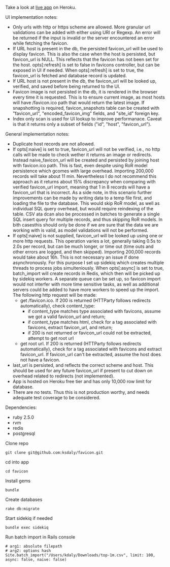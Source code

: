 Take a look at [live app](https://rocky-chamber-22761.herokuapp.com) on Heroku.

UI implementation notes:
* Only urls with http or https scheme are allowed. More granular url validations can be added with either using URI or Regexp. An error will be returned if the input is invalid or the server encountered an error while fetching the favicon.
* If URL host is present in the db, the persisted favicon_url will be used to display favicon. This is also the case when the host is persisted, but favicon_url is NULL. This reflects that the favicon has not been set for the host. opts[:refresh] is set to false in favicons controller, but can be exposed in UI if needed. When opts[:refresh] is set to true, the favicon_url is fetched and database record is updated.
* If URL host is not present in the db, the favicon_url will be looked up, verified, and saved before being returned to the UI. 
* Favicon image is not persisted in the db, it is rendered in the browser every time it is requested. This is to ensure current image, as most hosts will have /favicon.ico path that would return the latest image. If snapshotting is required, favicon_snapshots table can be created with "favicon_url", "encoded_favicon_img" fields, and "site_id" foreign key.
* Index only scan is used for UI lookup to improve performanace. Caveat is that it returns only a subset of fields ("id", "host", "favicon_url").

General implementation notes:
* Duplicate host records are not allowed.
* If opts[:naive] is set to true, favicon_url will not be verified, i.e., no http calls will be made to check wether it returns an image or redirects. Instead naive_favicon_url will be created and persisted by joining host with favicon.ico path. This is fast, even despite using RoR model persistence which gcomes with large overhead. Importing 200,000 records will take about 11 min. Nevertheless I do not recommend this approach as it returns about 15% discrepancy when comparing with verified favicon_url import, meaning that 1 in 8 records will have a favicon_url that is incorrect. As a side note, in this scenario further improvements can be made by writing data to a temp file first, and loading the file to the database. This would skip RoR model, as well as individual SQL query overhead, but would require reindexing of the table. CSV ata dcan also be processed in batches to generate a single SQL insert query for multiple records, and thus skipping RoR models. In bith casesthis should only be done if we are sure that the data we are working with is valid, as model validations will not be performed.
* If opts[:naive] is not supplied, favicon_url will be looked up using one or more http requests. This operation varies a lot, generally taking 0.5s to 2.0s per record, but can be much longer, or time out (time outs and other errors are logged, and then skipped). Importing 200,000 records would take about 16h. This is not necessary an issue if done asynchronously. For this purpose I set up sidekiq which creates multiple threads to process jobs simulteniously. When opts[:async] is set to true, batch_import will create records in Redis, which then will be picked up by sidekiq workers. A separate queue can be set up, so favicon import would not interfer with more time sensitive tasks, as well as additional servers could be added to have more workers to speed up the import. The following http request will be made:
  * get /favicon.ico. If 200 is returned (HTTParty follows redirects automatically), check content_type:
    * if content_type matches type associated with favicons, assume we got a valid favicon_url and return;
    * if content_type matches html, check for a tag associated with favicons, extract favicon_url, and return;
    * if 200 is not returned or favicon_url could not be extracted, attempt to get root url
  * get root url. If 200 is returned (HTTParty follows redirects automatically), check for a tag associated with favicons and extract favicon_url. If favicon_url can't be extracted, assume the host does not have a favicon.
* last_url is persisted, and reflects the correct scheme and host. This should be used for any future favicon_url if present to cut down on overhead related to redirects (not implemented).
* App is hosted on Heroku free tier and has only 10,000 row limit for database.
* There are no tests. Thus this is not production worthy, and needs adequate test coverage to be considered.
  
Dependencies: 
  * ruby 2.5.0
  * rvm
  * redis
  * postgresql
  
Clone repo
```
git clone git@github.com:ksdaly/favicon.git
```

cd into app
```
cd favicon
```

Install gems
```
bundle
```

Create databases
```
rake db:migrate
```

Start sidekiq if needed
```
bundle exec sidekiq
```

Run batch import in Rails console
```
# arg1: absolute filepath
# arg2: options hash
Site.batch_import("/Users/kdaly/Downloads/top-1m.csv", limit: 100, async: false, naive: false)
```


  
